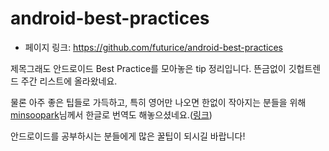 # android-best-practices

- 페이지 링크: https://github.com/futurice/android-best-practices

제목그래도 안드로이드 Best Practice를 모아놓은 tip 정리입니다. 뜬금없이 깃헙트렌드 주간 리스트에 올라왔네요.

물론 아주 좋은 팁들로 가득하고, 특히 영어만 나오면 한없이 작아지는 분들을 위해 [minsoopark](https://github.com/minsoopark)님께서 한글로 번역도 해놓으셨네요.([링크](https://github.com/futurice/android-best-practices/blob/master/translations/Korean/README.ko.md))

안드로이드를 공부하시는 분들에게 많은 꿀팁이 되시길 바랍니다!

